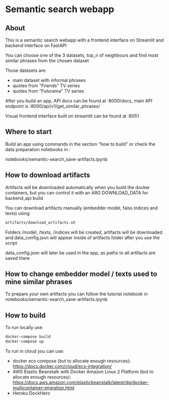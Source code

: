# Semantic search webapp

## About
This is a semantic search webapp with a frontend interface on Streamlit and backend interface on FastAPI

You can choose one of the 3 datasets, top_n of neighbours and find most similar phrases from the chosen dataset

Those datasets are: 
- main dataset with informal phrases 
- quotes from "Friends" TV series
- quotes from "Futurama" TV series

After you build an app, API docs can be found at :8000/docs, main API endpoint is :8000/api/v1/get_similar_phrases/

Visual frontend interface built on streamlit can be found at :8051

## Where to start

Build an app using commands in the section "how to build" or check the data preparation notebooks in :

notebooks/semantic-search_save-artifacts.ipynb

## How to download artifacts

Artifacts will be downloaded automatically when you build the docker containers, but you can control it with an ARG DOWNLOAD_DATA for backend_api build

You can download artifacts manually (embedder model, faiss indices and texts) using 
``` bash
artifacts/download_artifacts.sh
```
Folders /model, /texts, /indices will be created, artifacts will be downloaded and data_config.json will appear inside of artifacts folder after you use the script

data_config.json will later be used in the app, as paths to all artifacts are saved there

## How to change embedder model / texts used to mine similar phrases
To prepare your own artifacts you can follow the tutorial notebook in notebooks/semantic-search_save-artifacts.ipynb

## How to build
To run locally use:

``` bash
docker-compose build
docker-compose up
```

To run in cloud you can use:
- docker ecs compose (but to allocate enough resources): https://docs.docker.com/cloud/ecs-integration/
- AWS Elastic Beanstalk with Docker Amazon Linux 2 Platform (but to allocate enough resources): https://docs.aws.amazon.com/elasticbeanstalk/latest/dg/docker-multicontainer-migration.html
- Heroku DockHero

